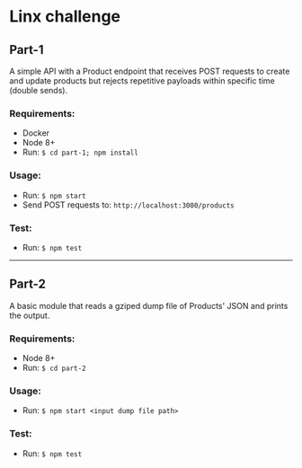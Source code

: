 # Linx challenge

## Part-1

A simple API with a Product endpoint that receives POST requests to create and update products but rejects repetitive payloads within specific time (double sends).

### Requirements:

* Docker
* Node 8+
* Run: `$ cd part-1; npm install`

### Usage:

* Run: `$ npm start`
* Send POST requests to: `http://localhost:3000/products`

### Test:

* Run: `$ npm test`

---

## Part-2

A basic module that reads a gziped dump file of Products' JSON and prints the output.

### Requirements:

* Node 8+
* Run: `$ cd part-2`

### Usage:

* Run: `$ npm start <input dump file path>`

### Test:

* Run: `$ npm test`

